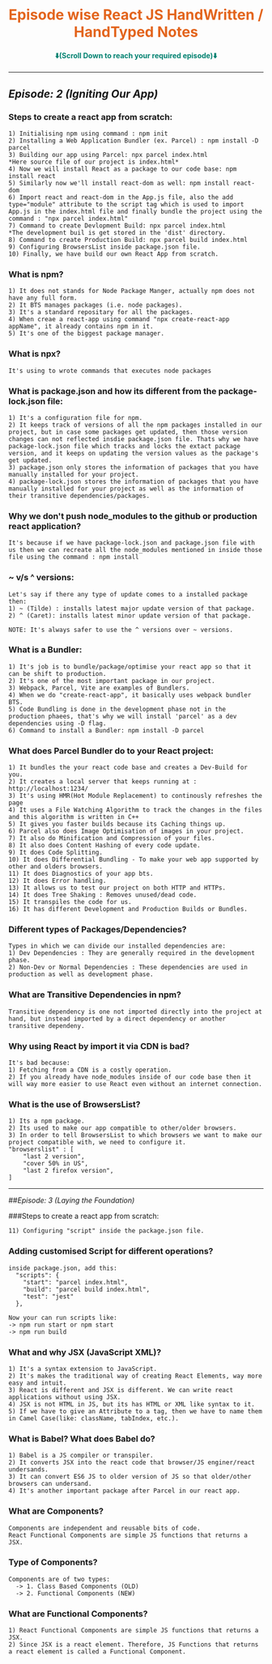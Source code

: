 # <div style="text-align: center; color: #E3651D;" markdown="1">Episode wise React JS HandWritten / HandTyped Notes</div>

#### <div style="text-align: center; color: #008170;" markdown="1">⬇️(Scroll Down to reach your required episode)⬇️</div>

---

## *Episode: 2 (Igniting Our App)*

### Steps to create a react app from scratch:

```
1) Initialising npm using command : npm init
2) Installing a Web Application Bundler (ex. Parcel) : npm install -D parcel
3) Building our app using Parcel: npx parcel index.html
*Here source file of our project is index.html*
4) Now we will install React as a package to our code base: npm install react
5) Similarly now we'll install react-dom as well: npm install react-dom
6) Import react and react-dom in the App.js file, also the add type="module" attribute to the script tag which is used to import App.js in the index.html file and finally bundle the project using the command : "npx parcel index.html"
7) Command to create Devlopment Build: npx parcel index.html
*The development buil is get stored in the 'dist' directory.
8) Command to create Production Build: npx parcel build index.html
9) Configuring BrowsersList inside package.json file.
10) Finally, we have build our own React App from scratch.
```

### What is npm?

```
1) It does not stands for Node Package Manger, actually npm does not have any full form.
2) It BTS manages packages (i.e. node packages).
3) It's a standard repositary for all the packages.
4) When creae a react-app using command "npx create-react-app appName", it already contains npm in it.
5) It's one of the biggest package manager.
```

### What is npx?

```
It's using to wrote commands that executes node packages
```

### What is package.json and how its different from the package-lock.json file:

```
1) It's a configuration file for npm.
2) It keeps track of versions of all the npm packages installed in our project, but in case some packages get updated, then those version changes can not reflected insdie package.json file. Thats why we have package-lock.json file which tracks and locks the extact package version, and it keeps on updating the version values as the package's get updated.
3) package.json only stores the information of packages that you have manually installed for your project.
4) package-lock.json stores the information of packages that you have manually installed for your project as well as the information of their transitive dependencies/packages.
```

### Why we don't push node_modules to the github or production react application?

```
It's because if we have package-lock.json and package.json file with us then we can recreate all the node_modules mentioned in inside those file using the command : npm install
```

### ~ v/s ^ versions:

```
Let's say if there any type of update comes to a installed package then:
1) ~ (Tilde) : installs latest major update version of that package.
2) ^ (Caret): installs latest minor update version of that package.

NOTE: It's always safer to use the ^ versions over ~ versions.
```

### What is a Bundler:

```
1) It's job is to bundle/package/optimise your react app so that it can be shift to production.
2) It's one of the most important package in our project.
3) Webpack, Parcel, Vite are examples of Bundlers.
4) When we do "create-react-app", it basically uses webpack bundler BTS.
5) Code Bundling is done in the development phase not in the production phaees, that's why we will install 'parcel' as a dev dependencies using -D flag.
6) Command to install a Bundler: npm install -D parcel
```

### What does Parcel Bundler do to your React project:

```
1) It bundles the your react code base and creates a Dev-Build for you.
2) It creates a local server that keeps running at : http://localhost:1234/
3) It's using HMR(Hot Module Replacement) to continously refreshes the page
4) It uses a File Watching Algorithm to track the changes in the files and this algorithm is written in C++
5) It gives you faster builds because its Caching things up.
6) Parcel also does Image Optimisation of images in your project.
7) It also do Minification and Compression of your files.
8) It also does Content Hashing of every code update.
9) It does Code Splitting.
10) It does Differential Bundling - To make your web app supported by other and olders browsers.
11) It does Diagnostics of your app bts.
12) It does Error handling.
13) It allows us to test our project on both HTTP and HTTPs.
14) It does Tree Shaking : Removes unused/dead code.
15) It transpiles the code for us.
16) It has different Development and Production Builds or Bundles.
```

### Different types of Packages/Dependencies?

```
Types in which we can divide our installed dependencies are:
1) Dev Dependencies : They are generally required in the development phase.
2) Non-Dev or Normal Dependencies : These dependencies are used in production as well as development phase.
```

### What are Transitive Dependencies in npm?

```
Transitive dependency is one not imported directly into the project at hand, but instead imported by a direct dependency or another transitive dependeny.
```

### Why using React by import it via CDN is bad?

```
It's bad because:
1) Fetching from a CDN is a costly operation.
2) If you already have node_modules inside of our code base then it will way more easier to use React even without an internet connection.
```

### What is the use of BrowsersList?

```
1) Its a npm package. 
2) Its used to make our app compatible to other/older browsers.
3) In order to tell BrowsersList to which browsers we want to make our project compatible with, we need to configure it.
"browserslist" : [
    "last 2 version",
    "cover 50% in US",
    "last 2 firefox version",
]
```

---

##*Episode: 3 (Laying the Foundation)*

###Steps to create a react app from scratch:

```
11) Configuring "script" inside the package.json file.
```

### Adding customised Script for different operations?

```
inside package.json, add this:
  "scripts": {
    "start": "parcel index.html",
    "build": "parcel build index.html",
    "test": "jest"
  },

Now your can run scripts like:
-> npm run start or npm start
-> npm run build
```

### What and why JSX (JavaScript XML)?

```
1) It's a syntax extension to JavaScript.
2) It's makes the traditional way of creating React Elements, way more easy and intuit.
3) React is different and JSX is different. We can write react applications without using JSX.
4) JSX is not HTML in JS, but its has HTML or XML like syntax to it.
5) If we have to give an Attribute to a tag, then we have to name them in Camel Case(like: className, tabIndex, etc.).
```

### What is Babel? What does Babel do?
```
1) Babel is a JS compiler or transpiler.
2) It converts JSX into the react code that browser/JS enginer/react undersands.
3) It can convert ES6 JS to older version of JS so that older/other browsers can undersand.
4) It's another important package after Parcel in our react app.
```

### What are Components?
```
Components are independent and reusable bits of code.
React Functional Components are simple JS functions that returns a JSX.
``` 

### Type of Components?
```
Components are of two types:
  -> 1. Class Based Components (OLD)
  -> 2. Functional Components (NEW)
``` 

### What are Functional Components?
```
1) React Functional Components are simple JS functions that returns a JSX. 
2) Since JSX is a react element. Therefore, JS Functions that returns a react element is called a Functional Component. 
``` 